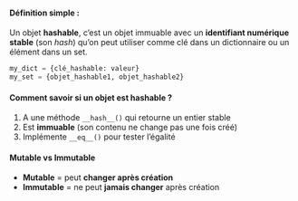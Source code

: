 #### Définition simple :

Un objet **hashable**, c’est un objet immuable avec un **identifiant numérique stable** (son _hash_) qu’on peut utiliser comme clé dans un dictionnaire ou un élément dans un set.

``` python
my_dict = {clé_hashable: valeur} 
my_set = {objet_hashable1, objet_hashable2}
```
#### Comment savoir si un objet est hashable ?

1. A une méthode `__hash__()` qui retourne un entier stable
2. Est **immuable** (son contenu ne change pas une fois créé)
3. Implémente `__eq__()` pour tester l’égalité
#### Mutable vs Immutable

- **Mutable** = peut **changer après création**
- **Immutable** = ne peut **jamais changer** après création

